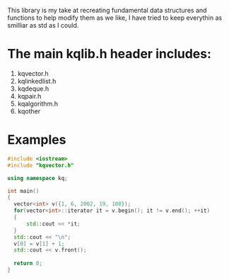 This library is my take at recreating fundamental data structures and functions to help modify them as we like, I have tried to keep everythin as smilliar as std as I could.

# The main kqlib.h header includes:
1. kqvector.h
2. kqlinkedlist.h
3. kqdeque.h
4. kqpair.h
5. kqalgorithm.h
6. kqother

# Examples
```cpp
#include <iostream>
#include "kqvector.h"

using namespace kq;

int main()
{
  vector<int> v({1, 6, 2002, 19, 100});
  for(vector<int>::iterator it = v.begin(); it != v.end(); ++it)
  {
      std::cout << *it;
  }
  std::cout << "\n";
  v[0] = v[1] + 1;
  std::cout << v.front();
  
  return 0;
}
```
